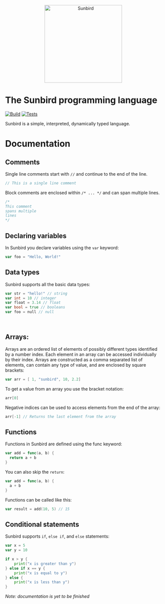 <p align="center">
<img width="250" alt="Sunbird" src="https://github.com/user-attachments/assets/8c19c7b2-4d08-4d9f-a1da-0da1bb72ac5c" />
</p>

# The Sunbird programming language
[![Build](https://github.com/Sunbird-Lang/Sunbird/actions/workflows/build.yml/badge.svg)](https://github.com/Sunbird-Lang/Sunbird/actions/workflows/build.yml)
[![Tests](https://github.com/Sunbird-Lang/Sunbird/actions/workflows/tests.yml/badge.svg)](https://github.com/Sunbird-Lang/Sunbird/actions/workflows/tests.yml)

Sunbird is a simple, interpreted, dynamically typed language.

# Documentation
## Comments
Single line comments start with `//` and continue to the end of the line.
```go
// This is a single line comment
```

Block comments are enclosed within `/* ... */` and can span multiple lines.
```go
/*
This comment
spans multiple
lines
*/
```

## Declaring variables
In Sunbird you declare variables using the `var` keyword:
```go
var foo = "Hello, World!"
```

## Data types
Sunbird supports all the basic data types:
```go
var str = "hello!" // string
var int = 10 // integer
var float = 3.14 // float
var bool = true // booleans
var foo = null // null
```

<br />

## Arrays:

Arrays are an ordered list of elements of possibly different types identified by a number index. Each element in an array can be accessed individually by their index. Arrays are constructed as a comma separated list of elements, can contain any type of value, and are enclosed by square brackets:
```go
var arr = [ 1, "sunbird", 10, 2.2]
```

To get a value from an array you use the bracket notation:
```go
arr[0]
```

Negative indices can be used to access elements from the end of the array:
```go
arr[-1] // Returns the last element from the array
```

## Functions
Functions in Sunbird are defined using the func keyword:
```go
var add = func(a, b) {
  return a + b
}
```

You can also skip the `return`:
```go
var add = func(a, b) {
  a + b
}
```

Functions can be called like this:
```go
var result = add(10, 5) // 15
```

## Conditional statements
Sunbird supports `if`, `else if`, and `else` statements:

```go
var x = 5
var y = 10

if x > y {
    print("x is greater than y")
} else if x == y {
    print("x is equal to y")
} else {
    print("x is less than y")
}
```



*Note: documentation is yet to be finished*




